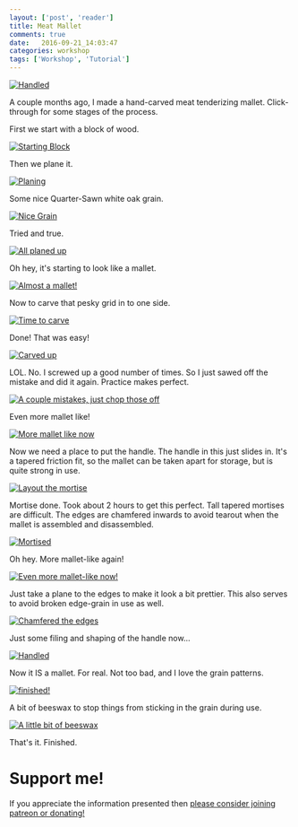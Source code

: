 ```yaml
---
layout: ['post', 'reader']
title: Meat Mallet
comments: true
date:   2016-09-21_14:03:47 
categories: workshop
tags: ['Workshop', 'Tutorial']
---
```



[![Handled](/assets/Mallet/Thumbnails/Handled.jpg)](/assets/Mallet/Handled.jpg)

A couple months ago, I made a hand-carved meat tenderizing mallet. Click-through for some stages of the process.

<!--more-->

First we start with a block of wood.

[![Starting Block](/assets/Mallet/Thumbnails/Block.jpg)](/assets/Mallet/Block.jpg)

Then we plane it.

[![Planing](/assets/Mallet/Thumbnails/Plane.jpg)](/assets/Mallet/Plane.jpg)

Some nice Quarter-Sawn white oak grain.

[![Nice Grain](/assets/Mallet/Thumbnails/Grain.jpg)](/assets/Mallet/Grain.jpg)

Tried and true.

[![All planed up](/assets/Mallet/Thumbnails/Planed.jpg)](/assets/Mallet/Planed.jpg)

Oh hey, it's starting to look like a mallet.

[![Almost a mallet!](/assets/Mallet/Thumbnails/Test.jpg)](/assets/Mallet/Test.jpg)

Now to carve that pesky grid in to one side.

[![Time to carve](/assets/Mallet/Thumbnails/Carving.jpg)](/assets/Mallet/Carving.jpg)

Done! That was easy!

[![Carved up](/assets/Mallet/Thumbnails/Carved.jpg)](/assets/Mallet/Carved.jpg)

LOL. No. I screwed up a good number of times. So I just sawed off the mistake and did it again. Practice makes perfect.

[![A couple mistakes, just chop those off](/assets/Mallet/Thumbnails/Mistakes.jpg)](/assets/Mallet/Mistakes.jpg)

Even more mallet like!

[![More mallet like now](/assets/Mallet/Thumbnails/Test2.jpg)](/assets/Mallet/Test2.jpg)

Now we need a place to put the handle. The handle in this just slides in. It's a tapered friction fit, so the mallet can be taken apart for storage, but is quite strong in use.

[![Layout the mortise](/assets/Mallet/Thumbnails/Mortise.jpg)](/assets/Mallet/Mortise.jpg)

Mortise done. Took about 2 hours to get this perfect. Tall tapered mortises are difficult. The edges are chamfered inwards to avoid tearout when the mallet is assembled and disassembled.

[![Mortised](/assets/Mallet/Thumbnails/Mortised.jpg)](/assets/Mallet/Mortised.jpg)

Oh hey. More mallet-like again!

[![Even more mallet-like now!](/assets/Mallet/Thumbnails/TestFit.jpg)](/assets/Mallet/TestFit.jpg)

Just take a plane to the edges to make it look a bit prettier. This also serves to avoid broken edge-grain in use as well.

[![Chamfered the edges](/assets/Mallet/Thumbnails/Chamfered.jpg)](/assets/Mallet/Chamfered.jpg)

Just some filing and shaping of the handle now...

[![Handled](/assets/Mallet/Thumbnails/Handled.jpg)](/assets/Mallet/Handled.jpg)

Now it IS a mallet. For real. Not too bad, and I love the grain patterns.

[![finished!](/assets/Mallet/Thumbnails/Done.jpg)](/assets/Mallet/Done.jpg)

A bit of beeswax to stop things from sticking in the grain during use.

[![A little bit of beeswax](/assets/Mallet/Thumbnails/Beesed.jpg)](/assets/Mallet/Beesed.jpg)

That's it. Finished.


# Support me!

If you appreciate the information presented then <a href="/DonateNow/">please consider joining patreon or donating!</a>




